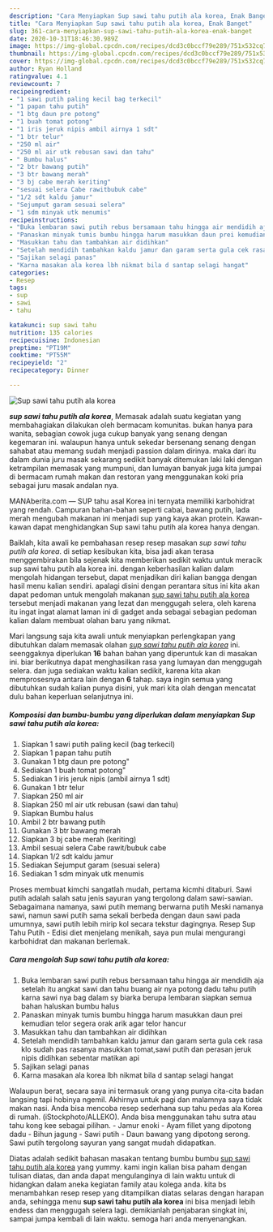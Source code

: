 ```yaml
---
description: "Cara Menyiapkan Sup sawi tahu putih ala korea, Enak Banget"
title: "Cara Menyiapkan Sup sawi tahu putih ala korea, Enak Banget"
slug: 361-cara-menyiapkan-sup-sawi-tahu-putih-ala-korea-enak-banget
date: 2020-10-31T18:46:30.989Z
image: https://img-global.cpcdn.com/recipes/dcd3c0bccf79e289/751x532cq70/sup-sawi-tahu-putih-ala-korea-foto-resep-utama.jpg
thumbnail: https://img-global.cpcdn.com/recipes/dcd3c0bccf79e289/751x532cq70/sup-sawi-tahu-putih-ala-korea-foto-resep-utama.jpg
cover: https://img-global.cpcdn.com/recipes/dcd3c0bccf79e289/751x532cq70/sup-sawi-tahu-putih-ala-korea-foto-resep-utama.jpg
author: Ryan Holland
ratingvalue: 4.1
reviewcount: 7
recipeingredient:
- "1 sawi putih paling kecil bag terkecil"
- "1 papan tahu putih"
- "1 btg daun pre potong"
- "1 buah tomat potong"
- "1 iris jeruk nipis ambil airnya 1 sdt"
- "1 btr telur"
- "250 ml air"
- "250 ml air utk rebusan sawi dan tahu"
- " Bumbu halus"
- "2 btr bawang putih"
- "3 btr bawang merah"
- "3 bj cabe merah keriting"
- "sesuai selera Cabe rawitbubuk cabe"
- "1/2 sdt kaldu jamur"
- "Sejumput garam sesuai selera"
- "1 sdm minyak utk menumis"
recipeinstructions:
- "Buka lembaran sawi putih rebus bersamaan tahu hingga air mendidih aja setelah itu angkat sawi dan tahu buang air nya potong dadu tahu putih karna sawi nya bag dalam sy biarka berupa lembaran siapkan semua bahan haluskan bumbu halus"
- "Panaskan minyak tumis bumbu hingga harum masukkan daun prei kemudian telor segera orak arik agar telor hancur"
- "Masukkan tahu dan tambahkan air didihkan"
- "Setelah mendidih tambahkan kaldu jamur dan garam serta gula cek rasa klo sudah pas rasanya masukkan tomat,sawi putih dan perasan jeruk nipis didihkan sebentar matikan api"
- "Sajikan selagi panas"
- "Karna masakan ala korea lbh nikmat bila d santap selagi hangat"
categories:
- Resep
tags:
- sup
- sawi
- tahu

katakunci: sup sawi tahu 
nutrition: 135 calories
recipecuisine: Indonesian
preptime: "PT19M"
cooktime: "PT55M"
recipeyield: "2"
recipecategory: Dinner

---
```



![Sup sawi tahu putih ala korea](https://img-global.cpcdn.com/recipes/dcd3c0bccf79e289/751x532cq70/sup-sawi-tahu-putih-ala-korea-foto-resep-utama.jpg)

<b><i>sup sawi tahu putih ala korea</i></b>, Memasak adalah suatu kegiatan yang membahagiakan dilakukan oleh bermacam komunitas. bukan hanya para wanita, sebagian cowok juga cukup banyak yang senang dengan kegemaran ini. walaupun hanya untuk sekedar bersenang senang dengan sahabat atau memang sudah menjadi passion dalam dirinya. maka dari itu dalam dunia juru masak sekarang sedikit banyak ditemukan laki laki dengan ketrampilan memasak yang mumpuni, dan lumayan banyak juga kita jumpai di bermacam rumah makan dan restoran yang menggunakan koki pria sebagai juru masak andalan nya.

MANAberita.com — SUP tahu asal Korea ini ternyata memiliki karbohidrat yang rendah. Campuran bahan-bahan seperti cabai, bawang putih, lada merah mengubah makanan ini menjadi sup yang kaya akan protein. Kawan-kawan dapat menghidangkan Sup sawi tahu putih ala korea hanya dengan.

Baiklah, kita awali ke pembahasan resep resep masakan <i>sup sawi tahu putih ala korea</i>. di setiap kesibukan kita, bisa jadi akan terasa menggembirakan bila sejenak kita memberikan sedikit waktu untuk meracik sup sawi tahu putih ala korea ini. dengan keberhasilan kalian dalam mengolah hidangan tersebut, dapat menjadikan diri kalian bangga dengan hasil menu kalian sendiri. apalagi disini dengan perantara situs ini kita akan dapat pedoman untuk mengolah makanan <u>sup sawi tahu putih ala korea</u> tersebut menjadi makanan yang lezat dan menggugah selera, oleh karena itu ingat ingat alamat laman ini di gadget anda sebagai sebagian pedoman kalian dalam membuat olahan baru yang nikmat.


Mari langsung saja kita awali untuk menyiapkan perlengkapan yang dibutuhkan dalam memasak olahan <u><i>sup sawi tahu putih ala korea</i></u> ini. seenggaknya diperlukan <b>16</b> bahan bahan yang diperuntuk kan di masakan ini. biar berikutnya dapat menghasilkan rasa yang lumayan dan menggugah selera. dan juga sediakan waktu kalian sedikit, karena kita akan memprosesnya antara lain dengan <b>6</b> tahap. saya ingin semua yang dibutuhkan sudah kalian punya disini, yuk mari kita olah dengan mencatat dulu bahan keperluan selanjutnya ini.

<!--inarticleads1-->

##### Komposisi dan bumbu-bumbu yang diperlukan dalam menyiapkan Sup sawi tahu putih ala korea:

1. Siapkan 1 sawi putih paling kecil (bag terkecil)
1. Siapkan 1 papan tahu putih
1. Gunakan 1 btg daun pre potong&#34;
1. Sediakan 1 buah tomat potong&#34;
1. Sediakan 1 iris jeruk nipis (ambil airnya 1 sdt)
1. Gunakan 1 btr telur
1. Siapkan 250 ml air
1. Siapkan 250 ml air utk rebusan (sawi dan tahu)
1. Siapkan  Bumbu halus
1. Ambil 2 btr bawang putih
1. Gunakan 3 btr bawang merah
1. Siapkan 3 bj cabe merah (keriting)
1. Ambil sesuai selera Cabe rawit/bubuk cabe
1. Siapkan 1/2 sdt kaldu jamur
1. Sediakan Sejumput garam (sesuai selera)
1. Sediakan 1 sdm minyak utk menumis


Proses membuat kimchi sangatlah mudah, pertama kicmhi ditaburi. Sawi putih adalah salah satu jenis sayuran yang tergolong dalam sawi-sawian. Sebagaimana namanya, sawi putih memang berwarna putih Meski namanya sawi, namun sawi putih sama sekali berbeda dengan daun sawi pada umumnya, sawi putih lebih mirip kol secara tekstur dagingnya. Resep Sup Tahu Putih - Edisi diet menjelang menikah, saya pun mulai mengurangi karbohidrat dan makanan berlemak. 

<!--inarticleads2-->

##### Cara mengolah Sup sawi tahu putih ala korea:

1. Buka lembaran sawi putih rebus bersamaan tahu hingga air mendidih aja setelah itu angkat sawi dan tahu buang air nya potong dadu tahu putih karna sawi nya bag dalam sy biarka berupa lembaran siapkan semua bahan haluskan bumbu halus
1. Panaskan minyak tumis bumbu hingga harum masukkan daun prei kemudian telor segera orak arik agar telor hancur
1. Masukkan tahu dan tambahkan air didihkan
1. Setelah mendidih tambahkan kaldu jamur dan garam serta gula cek rasa klo sudah pas rasanya masukkan tomat,sawi putih dan perasan jeruk nipis didihkan sebentar matikan api
1. Sajikan selagi panas
1. Karna masakan ala korea lbh nikmat bila d santap selagi hangat


Walaupun berat, secara saya ini termasuk orang yang punya cita-cita badan langsing tapi hobinya ngemil. Akhirnya untuk pagi dan malamnya saya tidak makan nasi. Anda bisa mencoba resep sederhana sup tahu pedas ala Korea di rumah. (iStockphoto/ALLEKO). Anda bisa menggunakan tahu sutra atau tahu kong kee sebagai pilihan. - Jamur enoki - Ayam fillet yang dipotong dadu - Bihun jagung - Sawi putih - Daun bawang yang dipotong serong. Sawi putih tergolong sayuran yang sangat mudah didapatkan. 

Diatas adalah sedikit bahasan masakan tentang bumbu bumbu <u>sup sawi tahu putih ala korea</u> yang yummy. kami ingin kalian bisa paham dengan tulisan diatas, dan anda dapat mengulanginya di lain waktu untuk di hidangkan dalam aneka kegiatan family atau kolega anda. kita bs menambahkan resep resep yang ditampilkan diatas selaras dengan harapan anda, sehingga menu <b>sup sawi tahu putih ala korea</b> ini bisa menjadi lebih endess dan menggugah selera lagi. demikianlah penjabaran singkat ini, sampai jumpa kembali di lain waktu. semoga hari anda menyenangkan.
